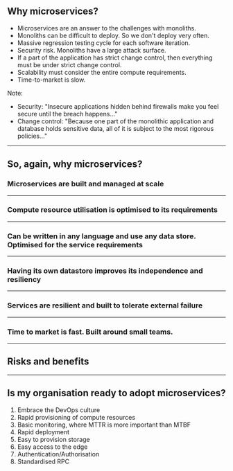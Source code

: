 ## Why microservices?

* Microservices are an answer to the challenges with monoliths. <!-- .element: class="fragment fade-in" -->
* Monoliths can be difficult to deploy. So we don't deploy very often. <!-- .element: class="fragment fade-in" -->
* Massive regression testing cycle for each software iteration. <!-- .element: class="fragment fade-in" -->
* Security risk. Monoliths have a large attack surface. <!-- .element: class="fragment fade-in" -->
* If a part of the application has strict change control, then everything must be under strict change control. <!-- .element: class="fragment fade-in" -->
* Scalability must consider the entire compute requirements. <!-- .element: class="fragment fade-in" -->
* Time-to-market is slow. <!-- .element: class="fragment fade-in" -->

Note:
* Security: "Insecure applications hidden behind firewalls make you feel secure until the breach happens..."
* Change control: "Because one part of the monolithic application and database holds sensitive data, all of it is subject to the most rigorous policies..."

<hr>

## So, again, why microservices? 

### Microservices are built and managed at scale <!-- .element: class="fragment fade-in" -->

<hr>

### Compute resource utilisation is optimised to its requirements

<hr>

### Can be written in any language and use any data store. Optimised for the service requirements

<hr>

### Having its own datastore improves its independence and resiliency

<hr>

### Services are resilient and built to tolerate external failure

<hr>

### Time to market is fast. Built around small teams.

<hr>

## Risks and benefits

<hr>

## Is my organisation ready to adopt microservices?

1. Embrace the DevOps culture <!-- .element: class="fragment fade-in" -->
1. Rapid provisioning of compute resources <!-- .element: class="fragment fade-in" -->
1. Basic monitoring, where MTTR is more important than MTBF <!-- .element: class="fragment fade-in" -->
1. Rapid deployment <!-- .element: class="fragment fade-in" -->
1. Easy to provision storage <!-- .element: class="fragment fade-in" -->
1. Easy access to the edge <!-- .element: class="fragment fade-in" -->
1. Authentication/Authorisation <!-- .element: class="fragment fade-in" -->
1. Standardised RPC <!-- .element: class="fragment fade-in" -->


